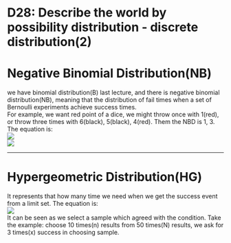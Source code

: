 # D28: Describe the world by possibility distribution - discrete distribution(2)

# Negative Binomial Distribution(NB)
we have binomial distribution(B) last lecture, and there is negative binomial distribution(NB), meaning that the distribution of fail times when a set of Bernoulli experiments achieve success times.<br>
For example, we want red point of a dice, we might throw once with 1(red), or throw three times with 6(black), 5(black), 4(red). Them the NBD is 1, 3.<br>
The equation is:<br>
<img src="https://latex.codecogs.com/gif.latex?P(X&space;=&space;x)&space;=&space;C^{x-1}_{k-1}&space;p^k&space;(1-p)^{x-k}" /><br>
<img src="https://latex.codecogs.com/gif.latex?x&space;=&space;k,&space;k+1,&space;k+2,&space;..." /><br>
* * *
# Hypergeometric Distribution(HG)
It represents that how many time we need when we get the success event from a limit set. The equation is:<br>
<img src="https://latex.codecogs.com/gif.latex?P(X&space;=&space;x)&space;=&space;\frac{\binom{K}{x}\binom{N-K}{n-x}}{\binom{N}{n}}" /><br>
It can be seen as we select a sample which agreed with the condition. Take the example: choose 10 times(n) results from 50 times(N) results, we ask for 3 times(x) success in choosing sample.<br>


